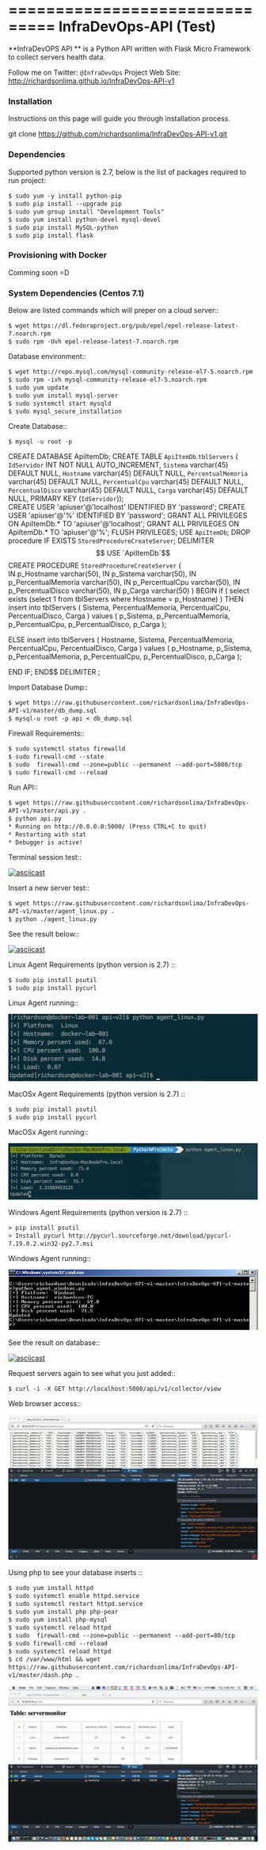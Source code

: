 ===============================
InfraDevOps-API (Test)
===============================

**InfraDevOPS API ** is a Python API written with Flask Micro Framework to collect servers health data.

Follow me on Twitter: `@InfraDevOps`
Project Web Site: http://richardsonlima.github.io/InfraDevOps-API-v1

### Installation

Instructions on this page will guide you through installation process.  

git clone https://github.com/richardsonlima/InfraDevOps-API-v1.git 

### Dependencies

Supported python version is 2.7, below is the list of packages required to run project:

    $ sudo yum -y install python-pip
    $ sudo pip install --upgrade pip
    $ sudo yum group install "Development Tools"
    $ sudo yum install python-devel mysql-devel
    $ sudo pip install MySQL-python
    $ sudo pip install flask

### Provisioning with Docker

Comming soon =D

### System Dependencies (Centos 7.1)
Below are listed commands which will preper on a cloud server::

    $ wget https://dl.fedoraproject.org/pub/epel/epel-release-latest-7.noarch.rpm
    $ sudo rpm -Uvh epel-release-latest-7.noarch.rpm
    
Database environment::

    $ wget http://repo.mysql.com/mysql-community-release-el7-5.noarch.rpm
    $ sudo rpm -ivh mysql-community-release-el7-5.noarch.rpm
    $ sudo yum update
    $ sudo yum install mysql-server
    $ sudo systemctl start mysqld
    $ sudo mysql_secure_installation
    
Create Database::

    $ mysql -u root -p
CREATE DATABASE ApiItemDb;
CREATE TABLE `ApiItemDb`.`tblServers` (
`IdServidor` INT NOT NULL AUTO_INCREMENT,
`Sistema` varchar(45) DEFAULT NULL,
`Hostname` varchar(45) DEFAULT NULL,
`PercentualMemoria` varchar(45) DEFAULT NULL,
`PercentualCpu` varchar(45) DEFAULT NULL,
`PercentualDisco` varchar(45) DEFAULT NULL,
`Carga` varchar(45) DEFAULT NULL,
PRIMARY KEY (`IdServidor`));  
CREATE USER 'apiuser'@'localhost' IDENTIFIED BY 'password';
CREATE USER 'apiuser'@'%' IDENTIFIED BY 'password';
GRANT ALL PRIVILEGES ON ApiItemDb.* TO 'apiuser'@'localhost';
GRANT ALL PRIVILEGES ON ApiItemDb.* TO 'apiuser'@'%';
FLUSH PRIVILEGES;
USE `ApiItemDb`;
DROP procedure IF EXISTS `StoredProcedureCreateServer`;
DELIMITER $$
USE `ApiItemDb`$$
CREATE PROCEDURE `StoredProcedureCreateServer` (  
IN p_Hostname varchar(50),
IN p_Sistema varchar(50),
IN p_PercentualMemoria varchar(50),
IN p_PercentualCpu varchar(50),
IN p_PercentualDisco varchar(50),
IN p_Carga varchar(50)
)
BEGIN
if ( select exists (select 1 from tblServers where Hostname = p_Hostname) ) THEN
     insert into tblServers
       (
           Sistema,
           PercentualMemoria,
           PercentualCpu,
           PercentualDisco,
           Carga
       )
       values
       (
           p_Sistema,
           p_PercentualMemoria,
           p_PercentualCpu,
           p_PercentualDisco,
           p_Carga
       );

  ELSE
      insert into tblServers
       (
           Hostname,
           Sistema,
           PercentualMemoria,
           PercentualCpu,
           PercentualDisco,
           Carga
       )
  values
       (
           p_Hostname,
           p_Sistema,
           p_PercentualMemoria,
           p_PercentualCpu,
           p_PercentualDisco,
           p_Carga
        );

END IF;
END$$
DELIMITER ;

Import Database Dump::

    $ wget https://raw.githubusercontent.com/richardsonlima/InfraDevOps-API-v1/master/db_dump.sql
    $ mysql-u root -p api < db_dump.sql
  
Firewall Requirements::

    $ sudo systemctl status firewalld
    $ sudo firewall-cmd --state
    $ sudo  firewall-cmd --zone=public --permanent --add-port=5000/tcp
    $ sudo firewall-cmd --reload

Run API::
    
    $ wget https://raw.githubusercontent.com/richardsonlima/InfraDevOps-API-v1/master/api.py .
    $ python api.py  
    * Running on http://0.0.0.0:5000/ (Press CTRL+C to quit)
    * Restarting with stat
    * Debugger is active!

Terminal session test::

[![asciicast](https://asciinema.org/a/32758.png)](https://asciinema.org/a/32758?autoplay=1)


Insert a new server test::
  
    $ wget https://raw.githubusercontent.com/richardsonlima/InfraDevOps-API-v1/master/agent_linux.py .
    $ python ./agent_linux.py

See the result below::

[![asciicast](https://asciinema.org/a/32760.png)](https://asciinema.org/a/32760)    

Linux Agent Requirements (python version is 2.7) ::

    $ sudo pip install psutil
    $ sudo pip install pycurl
    
Linux Agent running::

![alt tag](https://raw.githubusercontent.com/richardsonlima/InfraDevOps-API-v1/master/docs/images/agent_linux_4.jpg) 

MacOSx Agent Requirements (python version is 2.7) :: 

    $ sudo pip install psutil
    $ sudo pip install pycurl
    
MacOSx Agent running::

![alt tag](https://raw.githubusercontent.com/richardsonlima/InfraDevOps-API-v1/master/docs/images/agent_macosx_4.jpg) 


Windows Agent Requirements (python version is 2.7) ::

    > pip install psutil
    > Install pycurl http://pycurl.sourceforge.net/download/pycurl-7.19.0.2.win32-py2.7.msi

Windows Agent running::

![alt tag](https://raw.githubusercontent.com/richardsonlima/InfraDevOps-API-v1/master/docs/images/agent_win_4.jpg) 

See the result on database::

[![asciicast](https://asciinema.org/a/32762.png)](https://asciinema.org/a/32762)

Request servers again to see what you just added::

    $ curl -i -X GET http://localhost:5000/api/v1/collector/view
    
Web browser access::

![alt tag](https://raw.githubusercontent.com/richardsonlima/InfraDevOps-API-v1/master/docs/images/web_access_1.jpg)        
    
Using php to see your database inserts ::

    $ sudo yum install httpd
    $ sudo systemctl enable httpd.service
    $ sudo systemctl restart httpd.service
    $ sudo yum install php php-pear
    $ sudo yum install php-mysql
    $ sudo systemctl reload httpd
    $ sudo  firewall-cmd --zone=public --permanent --add-port=80/tcp
    $ sudo firewall-cmd --reload
    $ sudo systemctl reload httpd
    $ cd /var/www/html && wget https://raw.githubusercontent.com/richardsonlima/InfraDevOps-API-v1/master/dash.php .
    
![alt tag](https://raw.githubusercontent.com/richardsonlima/InfraDevOps-API-v1/master/docs/images/web_access_4.jpg) 

    
